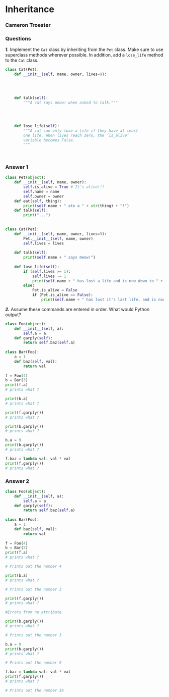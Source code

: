 # Inheritance
### Cameron Troester

### Questions

***1.*** Implement the `Cat` class by inheriting from the `Pet` class. Make sure to use superclass
methods wherever possible. In addition, add a `lose_life` method to the `Cat` class.

```python
class Cat(Pet):
    def __init__(self, name, owner, lives=9):
    
    
    
    
    def talk(self):
        """A cat says meow! when asked to talk."""
        
        
        
        
    def lose_life(self):
        """A cat can only lose a life if they have at least
        one life. When lives reach zero, the ’is_alive’
        variable becomes False.
        """
        
        
```

### Answer 1

```python
class Pet(object):
    def __init__(self, name, owner):
        self.is_alive = True # It’s alive!!!
        self.name = name
        self.owner = owner
    def eat(self, thing):
        print(self.name + " ate a " + str(thing) + "!")
    def talk(self):
        print("...")
        
        
class Cat(Pet):
    def __init__(self, name, owner, lives=9):
    	Pet.__init__(self, name, owner)
    	self.lives = lives
    	
    def talk(self):
    	print(self.name + " says meow!")
    
    def lose_life(self):
    	if (self.lives >= 1):
    		self.lives -= 1
    		print(self.name + " has lost a life and is now down to " + str(self.lives) + " lives left")
    	else:
    		Pet.is_alive = False
    		if (Pet.is_alive == False):
    			print(self.name + " has lost it's last life, and is now dead")
```

***2.*** Assume these commands are entered in order. What would Python output?

```python
class Foo(object):
    def __init__(self, a):
        self.a = a
    def garply(self):
        return self.baz(self.a)
        
class Bar(Foo):
    a = 1
    def baz(self, val):
        return val
        
f = Foo(4)
b = Bar(3)
print(f.a)
# prints what ?

print(b.a)
# prints what ?

print(f.garply())
# prints what ?

print(b.garply())
# prints what ?

b.a = 9
print(b.garply())
# prints what ?

f.baz = lambda val: val * val
print(f.garply())
# prints what ?
```
### Answer 2

```python
class Foo(object):
    def __init__(self, a):
        self.a = a
    def garply(self):
        return self.baz(self.a)
        
class Bar(Foo):
    a = 1
    def baz(self, val):
        return val
        
f = Foo(4)
b = Bar(3)
print(f.a)
# prints what ?

# Prints out the number 4

print(b.a)
# prints what ?

# Prints out the number 3

print(f.garply())
# prints what ?

#Errors from no attribute

print(b.garply())
# prints what ?

# Prints out the number 3

b.a = 9
print(b.garply())
# prints what ?

# Prints out the number 9

f.baz = lambda val: val * val
print(f.garply())
# prints what ?

# Prints out the number 16

```
